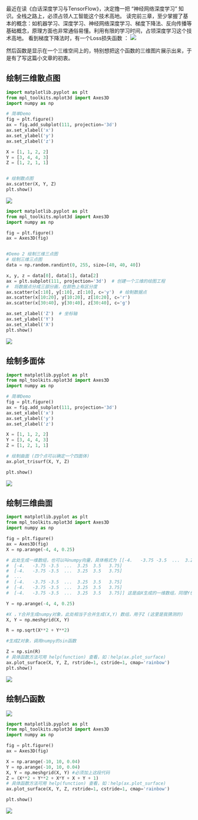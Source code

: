 最近在读《白话深度学习与TensorFlow》，决定撸一把 “神经网络深度学习” 知识。全栈之路上，必须占领人工智能这个技术高地。
读完前三章，至少掌握了基本的概念：如机器学习、深度学习、神经网络深度学习、梯度下降法、反向传播等基础概念，原理方面也非常通俗易懂。利用有限的学习时间，占领深度学习这个技术高地。
看到梯度下降法时，有一个Loss损失函数 ：
![](https://raw.githubusercontent.com/fray-hao/images/master/20190402232022.png)

然后函数是显示在一个三维空间上的，特别想把这个函数的三维图片展示出来，于是有了写这篇小文章的初衷。

## 绘制三维散点图
```python
import matplotlib.pyplot as plt
from mpl_toolkits.mplot3d import Axes3D
import numpy as np

# 简单Demo
fig = plt.figure()
ax = fig.add_subplot(111, projection='3d')
ax.set_xlabel('x')
ax.set_ylabel('y')
ax.set_zlabel('z')

X = [1, 1, 2, 2]
Y = [3, 4, 4, 3]
Z = [1, 2, 1, 1]


# 绘制散点图
ax.scatter(X, Y, Z)
plt.show()
```

![](https://raw.githubusercontent.com/fray-hao/images/master/20190402232212.png)

```python
import matplotlib.pyplot as plt
from mpl_toolkits.mplot3d import Axes3D
import numpy as np

fig = plt.figure()
ax = Axes3D(fig)


#Demo 2 绘制三维三点图
# 绘制三维三点图
data = np.random.randint(0, 255, size=[40, 40, 40])

x, y, z = data[0], data[1], data[2]
ax = plt.subplot(111, projection='3d')  # 创建一个三维的绘图工程
#  将数据点分成三部分画，在颜色上有区分度
ax.scatter(x[:10], y[:10], z[:10], c='y')  # 绘制数据点
ax.scatter(x[10:20], y[10:20], z[10:20], c='r')
ax.scatter(x[30:40], y[30:40], z[30:40], c='g')

ax.set_zlabel('Z')  # 坐标轴
ax.set_ylabel('Y')
ax.set_xlabel('X')
plt.show()
```
![](https://raw.githubusercontent.com/fray-hao/images/master/20190402235936.png)

## 绘制多面体

```python
import matplotlib.pyplot as plt
from mpl_toolkits.mplot3d import Axes3D
import numpy as np

# 简单Demo
fig = plt.figure()
ax = fig.add_subplot(111, projection='3d')
ax.set_xlabel('x')
ax.set_ylabel('y')
ax.set_zlabel('z')

X = [1, 1, 2, 2]
Y = [3, 4, 4, 3]
Z = [1, 2, 1, 1]

# 绘制曲面 (四个点可以确定一个四面体)
ax.plot_trisurf(X, Y, Z)

plt.show()
```
![](https://raw.githubusercontent.com/fray-hao/images/master/20190402235219.png)

## 绘制三维曲面
```python
import matplotlib.pyplot as plt
from mpl_toolkits.mplot3d import Axes3D
import numpy as np

fig = plt.figure()
ax = Axes3D(fig)
X = np.arange(-4, 4, 0.25)

# 此处生成一维数组，也可以叫numpy向量，具体格式为 [[-4.   -3.75 -3.5  ...  3.25  3.5   3.75]
#  [-4.   -3.75 -3.5  ...  3.25  3.5   3.75]
#  [-4.   -3.75 -3.5  ...  3.25  3.5   3.75]
#  ...
#  [-4.   -3.75 -3.5  ...  3.25  3.5   3.75]
#  [-4.   -3.75 -3.5  ...  3.25  3.5   3.75]
#  [-4.   -3.75 -3.5  ...  3.25  3.5   3.75]] 这是由X生成的一维数组，同理Y也生成了这样的数组

Y = np.arange(-4, 4, 0.25)

#X ，Y合并生成numpy对象，此处相当于合并生成(X,Y) 数组，用于Z (这里是我猜测的)
X, Y = np.meshgrid(X, Y)

R = np.sqrt(X**2 + Y**2)

#生成Z对象，调用numpy的sin函数

Z = np.sin(R)
# 具体函数方法可用 help(function) 查看，如：help(ax.plot_surface)
ax.plot_surface(X, Y, Z, rstride=1, cstride=1, cmap='rainbow')
plt.show()

```

![](https://raw.githubusercontent.com/fray-hao/images/master/20190402235829.png)

## 绘制凸函数
![](https://raw.githubusercontent.com/fray-hao/images/master/20190402232022.png)

```python
import matplotlib.pyplot as plt
from mpl_toolkits.mplot3d import Axes3D
import numpy as np

fig = plt.figure()
ax = Axes3D(fig)

X = np.arange(-10, 10, 0.04)
Y = np.arange(-10, 10, 0.04)
X, Y = np.meshgrid(X, Y) #必须加上这段代码
Z = (X**2 + Y**2 + X*Y + X + Y + 1)
# 具体函数方法可用 help(function) 查看，如：help(ax.plot_surface)
ax.plot_surface(X, Y, Z, rstride=1, cstride=1, cmap='rainbow')

plt.show()
```

![](https://raw.githubusercontent.com/fray-hao/images/master/20190403000210.png)